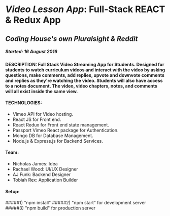 # _Video Lesson App_:  Full-Stack REACT & Redux App
## _Coding House's own Pluralsight & Reddit_
<!-- ### Deployed on Heroku [here](https://itiner-ez.herokuapp.com/). -->

##### Started: 16 August 2016

#### DESCRIPTION: Full Stack Video Streaming App for Students.  Designed for students to watch curriculum videos and interact with the video by asking questions, make comments, add replies, upvote and downvote comments and replies as they're watching the video.  Students will also have access to a notes document.  The video, video chapters, notes, and comments will all exist inside the same view.

#### TECHNOLOGIES:
* Vimeo API for Video hosting.
* React JS for Front end.
* React Redux for Front end state management.
* Passport Vimeo React package for Authentication.
* Mongo DB for Database Management.
* Node.js & Express.js for Backend Services.

#### Team:
* Nicholas James: Idea
* Rachael Wood: UI/UX Designer
* AJ Funk: Backend Designer
* Tobiah Rex: Application Builder


#### Setup:
#####1) "npm install"
#####2) "npm start" for development server
#####3) "npm build" for production server
